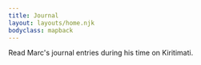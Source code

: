 ```yaml
---
title: Journal
layout: layouts/home.njk
bodyclass: mapback
---
```


Read Marc's journal entries during his time on Kiritimati.
